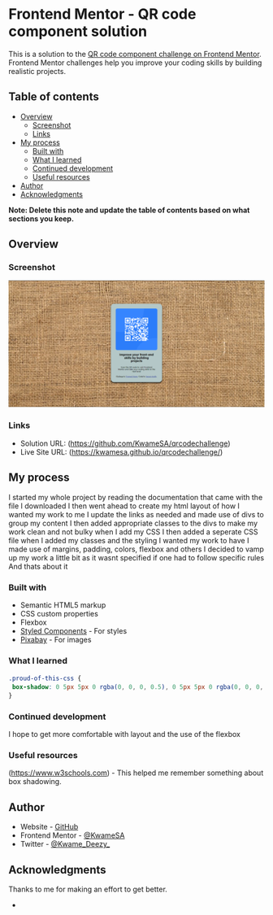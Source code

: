 # Frontend Mentor - QR code component solution

This is a solution to the [QR code component challenge on Frontend Mentor](https://www.frontendmentor.io/challenges/qr-code-component-iux_sIO_H). Frontend Mentor challenges help you improve your coding skills by building realistic projects. 

## Table of contents

- [Overview](#overview)
  - [Screenshot](#screenshot)
  - [Links](#links)
- [My process](#my-process)
  - [Built with](#built-with)
  - [What I learned](#what-i-learned)
  - [Continued development](#continued-development)
  - [Useful resources](#useful-resources)
- [Author](#author)
- [Acknowledgments](#acknowledgments)

**Note: Delete this note and update the table of contents based on what sections you keep.**

## Overview

### Screenshot

![](./images/my-code.png)
### Links

- Solution URL: (https://github.com/KwameSA/qrcodechallenge)
- Live Site URL: (https://kwamesa.github.io/qrcodechallenge/)

## My process
I started my whole project by reading the documentation that came with the file I downloaded
I then went ahead to create my html layout of how I wanted my work to me
I update the links as needed and made use of divs to group my content
I then added appropriate classes to the divs to make my work clean and not bulky when I add my CSS
I then added a seperate CSS file when I added my classes and the styling I wanted my work to have
I made use of margins, padding, colors, flexbox and others
I decided to vamp up my work a little bit as it wasnt specified if one had to follow specific rules
And thats about it
### Built with

- Semantic HTML5 markup
- CSS custom properties
- Flexbox
- [Styled Components](https://styled-components.com/) - For styles
- [Pixabay](https://pixabay.com/images/search/texture/) - For images

### What I learned

```css
.proud-of-this-css {
 box-shadow: 0 5px 5px 0 rgba(0, 0, 0, 0.5), 0 5px 5px 0 rgba(0, 0, 0, 0.5);
}
```

### Continued development
I hope to get more comfortable with layout and the use of the flexbox

### Useful resources

(https://www.w3schools.com) - This helped me remember something about box shadowing. 

## Author

- Website - [GitHub](https://github.com/KwameSA)
- Frontend Mentor - [@KwameSA](https://www.frontendmentor.io/profile/KwameSA)
- Twitter - [@Kwame_Deezy_](https://www.twitter.com/Kwame_Deezy_)


## Acknowledgments

Thanks to me for making an effort to get better.

*
